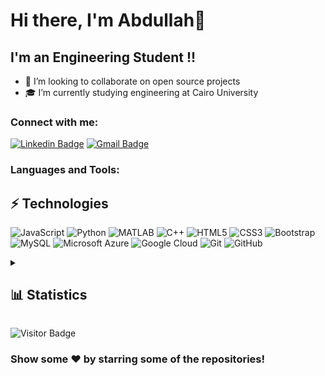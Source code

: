 <h1>Hi there, I'm Abdullah👋</h1>

## I'm an Engineering Student !!

- 👯 I’m looking to collaborate on open source projects
- 🎓 I’m currently studying engineering at Cairo University

### Connect with me:
[![Linkedin Badge](https://img.shields.io/badge/-Abdullahsaeed-blue?style=flat-square&logo=Linkedin&logoColor=white&link=https://www.linkedin.com/in/anirudhemmadi/)](https://www.linkedin.com/in/abdullah-saeed-56267a241/)
[![Gmail Badge](https://img.shields.io/badge/-abdullahsaeedd6@gmail.com-c14438?style=flat-square&logo=Gmail&logoColor=white&link=mailto:abdullahsaeedd6@gmail.com)](mailto:abdullahsaeedd6@gmail.com)
<br />

### Languages and Tools: 

## ⚡ Technologies

![JavaScript](https://img.shields.io/badge/-JavaScript-black?style=flat-square&logo=javascript)
![Python](https://img.shields.io/badge/-Python-black?style=flat-square&logo=Python)
![MATLAB](https://img.shields.io/badge/-MATLAB-blue?style=flat-square&logo=matrix)
![C++](https://img.shields.io/badge/-C++-00599C?style=flat-square&logo=c)
![HTML5](https://img.shields.io/badge/-HTML5-E34F26?style=flat-square&logo=html5&logoColor=white)
![CSS3](https://img.shields.io/badge/-CSS3-1572B6?style=flat-square&logo=css3)
![Bootstrap](https://img.shields.io/badge/-Bootstrap-563D7C?style=flat-square&logo=bootstrap)
![MySQL](https://img.shields.io/badge/-MySQL-black?style=flat-square&logo=mysql)
![Microsoft Azure](https://img.shields.io/badge/Microsoft%20Azure-232F7E?style=flat-square&logo=microsoft-azure)
![Google Cloud](https://img.shields.io/badge/Google%20Cloud-black?style=flat-square&logo=google-cloud)
![Git](https://img.shields.io/badge/-Git-black?style=flat-square&logo=git)
![GitHub](https://img.shields.io/badge/-GitHub-181717?style=flat-square&logo=github)


<details>
  <summary><h2> 📊 Statistics </h2></summary>
<img src="https://github-readme-streak-stats.herokuapp.com/?user=Abdullahsaeed10&theme=dark&date_format=j%20M%5B%20Y%5D&currStreakLabel=6FDA44&fire=6FDA44&ring=6FDA44" alt="GitHub Streak Stats" height="200" />
<br>
<img src="https://github-readme-stats.vercel.app/api?username=Abdullahsaeed10&title_color=6FDA44&text_color=FFFFFF&show_icons=true&icon_color=6FDA44&include_all_commits=true&count_private=true&theme=dark" alt="GitHub Stats" height="200"/>
<br>
<img src="https://github-readme-stats.vercel.app/api/top-langs?username=Abdullahsaeed10&layout=compact&title_color=6FDA44&text_color=FFFFFF&theme=dark" alt="GitHub Most Used Languages" height="200" />
<br>
</details>

![Visitor Badge](https://visitor-badge.laobi.icu/badge?page_id=Abdullahsaeed10.Abdullahsaeed10)

### Show some ❤️ by starring some of the repositories!




